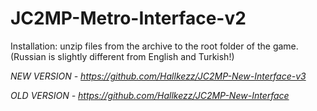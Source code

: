 # JC2MP-Metro-Interface-v2
Installation: unzip files from the archive to the root folder of the game. (Russian is slightly different from English and Turkish!)

*NEW VERSION - https://github.com/Hallkezz/JC2MP-New-Interface-v3*

*OLD VERSION - https://github.com/Hallkezz/JC2MP-New-Interface*
